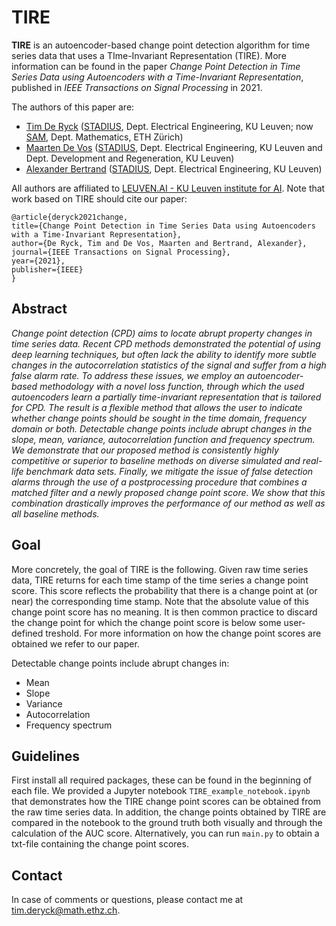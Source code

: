 # TIRE

**TIRE** is an autoencoder-based change point detection algorithm for time series data that uses a TIme-Invariant Representation (TIRE). More information can be found in the paper *Change Point Detection in Time Series Data using Autoencoders with a Time-Invariant Representation*, published in *IEEE Transactions on Signal Processing* in 2021. 

The authors of this paper are:

- [Tim De Ryck](https://math.ethz.ch/sam/the-institute/people.html?u=deryckt) ([STADIUS](https://www.esat.kuleuven.be/stadius/), Dept. Electrical Engineering, KU Leuven; now [SAM](https://math.ethz.ch/sam), Dept. Mathematics, ETH Zürich)
- [Maarten De Vos](https://www.esat.kuleuven.be/stadius/person.php?id=203) ([STADIUS](https://www.esat.kuleuven.be/stadius/), Dept. Electrical Engineering, KU Leuven and Dept. Development and Regeneration, KU Leuven)
- [Alexander Bertrand](https://www.esat.kuleuven.be/stadius/person.php?id=331) ([STADIUS](https://www.esat.kuleuven.be/stadius/), Dept. Electrical Engineering, KU Leuven)

All authors are affiliated to [LEUVEN.AI - KU Leuven institute for AI](https://ai.kuleuven.be). Note that work based on TIRE should cite our paper: 

    @article{deryck2021change,
    title={Change Point Detection in Time Series Data using Autoencoders with a Time-Invariant Representation},
    author={De Ryck, Tim and De Vos, Maarten and Bertrand, Alexander},
    journal={IEEE Transactions on Signal Processing},
    year={2021},
    publisher={IEEE}
    }

## Abstract

*Change point detection (CPD) aims to locate abrupt property changes in time series data. Recent CPD methods demonstrated the potential of using deep learning techniques, but often lack the ability to identify more subtle changes in the autocorrelation statistics of the signal and suffer from a high false alarm rate. To address these issues, we employ an autoencoder-based methodology with a novel loss function, through which the used autoencoders learn a partially time-invariant representation that is tailored for CPD. The result is a flexible method that allows the user to indicate whether change points should be sought in the time domain, frequency domain or both. Detectable change points include abrupt changes in the slope, mean, variance, autocorrelation function and frequency spectrum. We demonstrate that our proposed method is consistently highly competitive or superior to baseline methods on diverse simulated and real-life benchmark data sets. Finally, we mitigate the issue of false detection alarms through the use of a postprocessing procedure that combines a matched filter and a newly proposed change point score. We show that this combination drastically improves the performance of our method as well as all baseline methods.*

## Goal

More concretely, the goal of TIRE is the following. Given raw time series data, TIRE returns for each time stamp of the time series a change point score. This score reflects the probability that there is a change point at (or near) the corresponding time stamp. Note that the absolute value of this change point score has no meaning. It is then common practice to discard the change point for which the change point score is below some user-defined treshold. For more information on how the change point scores are obtained we refer to our paper. 

Detectable change points include abrupt changes in: 
- Mean
- Slope
- Variance
- Autocorrelation
- Frequency spectrum

## Guidelines

First install all required packages, these can be found in the beginning of each file. We provided a Jupyter notebook `TIRE_example_notebook.ipynb` that demonstrates how the TIRE change point scores can be obtained from the raw time series data. In addition, the change points obtained by TIRE are compared in the notebook to the ground truth both visually and through the calculation of the AUC score. Alternatively, you can run `main.py` to obtain a txt-file containing the change point scores. 

## Contact

In case of comments or questions, please contact me at <tim.deryck@math.ethz.ch>. 
